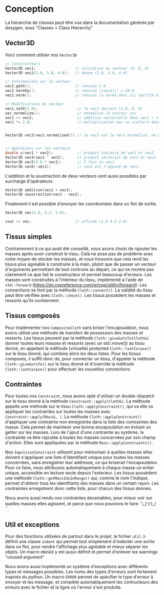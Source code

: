 # Conception

La hierarchie de classes peut être vue dans la documentation générée par doxygen, sous "Classes > Class Hierarchy"

## Vector3D

Voici comment utiliser nos `Vector3D`

```c++
// Constructeurs
Vector3D vec1;                  // initialise au vecteur (0, 0, 0)
Vector3D vec2(2.0, 3.0, 4.0);   // donne (2.0, 3.0, 4.0)

// Informations sur le vecteur
vec2.getX();                    // renvoie 2.0
vec2.normSq();                  // renvoie ||vec2||² = 29.0
vec2.norm();                    // renvoie la norme donc ici sqrt(29.0)

// Modifications du vecteur
vec1.setX(2.0);                  // le vec1 devient (2.0, 0, 0)
vec.normalize();                 // normalise le vecteur vec
vec1 += vec2;                    // addition vectorielle donc vec1 = (4.0, 3.0, 4.0)
vec1 *= 2.0;                     // multiplication par un scalaire donc vec1 = (8.0, 6.0, 8.0)


Vector3D vec3(vec1.normalized()) // le vec3 est le vec1 normalisé, ne modifie pas vec1


// Opérations sur les vecteurs
double x(vec1 * vec2);           // produit scalaire de vec1 et vec2
Vector3D vec4(vec1 ^ vec2);      // produit vectoriel de vec1 et vec2
Vector3D vec5(5.0 * vec1);       // 5 fois le vec1
Vector3D vec6(-vec1);            // vec6 est l'opposé de vec1
```

L'addition et la soustraction de deux vecteurs sont aussi possibles par surcharge d'opérateurs.

```c++
Vector3D addition(vec1 + vec2);
Vector3D soustraction(vec1 - vec2);
```

Finalement il est possible d'envoyer les coordonnées dans un flot de sortie.

```c++
Vector3D vec(1.0, 4.2, 2.0);

cout << vec;                    // affiche (1.0 4.2 2.0)
```

## Tissus simples

Contrairement à ce qui avait été conseillé, nous avons choisi de rajouter les masses après avoir construit le tissu.
Cela ne pose pas de problème avec notre moyen de stocker les masses, et nous trouvons que cela rend les tissus plus agréable à construire à la main, plutot que de passer un vecteur d'arguments permettant de tout contruire au départ, ce qui ne montre pas clairement ce que fait le constructeur et permet beaucoup d'erreurs.
Les masses sont construites à l'interieur du tissu, implémenté à l'aide de `std::forward` (https://en.cppreference.com/w/cpp/utility/forward).
Les connections se font par la méthode `Cloth::connect()`.
La validité du tissu peut être vérifiée avec `Cloth::check()`.
Les tissus possèdent les masses et ressorts qu'ils contiennent.

## Tissus composés

Pour implémenter nos `CompositeCloth` sans briser l'encapsulation, nous avons utilisé une méthode de transfert de possession des masses et ressorts.
Les tissus peuvent par la méthode `Cloth::giveGutsTo(Cloth&)` donner toutes leurs masses et ressorts (avec un std::move()) au tissu donné, en appelant la méthode (virtuelle) protected `Cloth::lootCorpse()` sur le tissu donné, qui combine alors les deux listes.
Pour les tissus composés, il suffit donc de, pour connecter un tissu, d'appeler la méthode `Cloth::giveGutsTo()` sur le tissu donné et d'override la méthode `Cloth::lootCorpse()` pour effectuer les nouvelles connections

## Contraintes

Pour toutes nos `Constraint`, nous avons opté d'utiliser un double-dispatch sur le tissu donné à la méthode `Constraint::apply(Cloth&)`.
La méthode appelle une méthode sur le tissu `Cloth::applyConstraint()`, qui va elle va appliquer les contraintes sur toutes les masses avec `Constraint::apply(Mass&, )`. La méthode `Cloth::applyConstraint()` d'appliquer une contrainte non enregistrée dans la liste des contraintes des masse.
Cela permet de maintenir une bonne encapsulation en évitant un getter sur les masses.
Lors de l'ajout d'une contrainte au système, la contrainte va être rajoutée à toutes les masses concernées par son champ d'action. Elles sont appliquées par la méthode `Mass::applyConstraints()`.

Nos `ImpulsionConstraint` utilisent pour mémoriser à quelles masses elles doivent s'appliquer une liste d'identifiant unique pour toutes les masses concernées, sans enregistrer leur addresse, ce qui briserait l'encapsulation.
Pour ce faire, nous attribuons automatiquement à chaque masse un entier unique, accessible en lecture seule depuis l'exterieur. Les tissus possèdent une méthode `Cloth::getMassIdsInRange()` qui, comme le nom l'indique, permet d'obtenir tous les identifiants des masses dans un certain rayon. Les contraintes enregistrent donc cette liste, pour chacun des tissus donnés.

Nous avons aussi rendu nos contraintes dessinables, pour mieux voir sur quelles masses elles agissent, et parce que nous pouvions le faire ¯\\\_(ツ)\_/¯.

## Util et exceptions

Pour des fonctions utilisées de partout dans le projet, le fichier `util.h` définit une classe `indent` qui permet tout simplement d'indenter une sortie dans un flot, pour rendre l'affichage plus agréable et mieux séparer les objets.
Un macro `UNUSED` y est aussi définit et permet d'enlever les warnings "unused argument"

Nous avons aussi implémenté un système d'exceptions avec différents types et messages possibles.
Les noms des types d'erreurs sont fortement inspirés du python.
Un macro `ERROR` permet de spécifier le type d'erreur à envoyer et les message, et complète automatiquement les contructeurs des erreurs avec le fichier et la ligne où l'erreur s'est produite.
